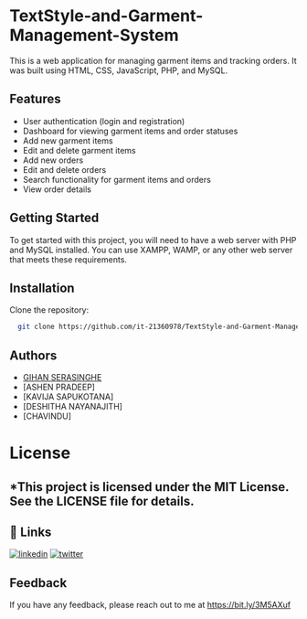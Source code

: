 # TextStyle-and-Garment-Management-System
 This is a web application for managing garment items and tracking orders. It was built using HTML, CSS, JavaScript, PHP, and MySQL.
 
 ## Features
 <ul>
  <li>User authentication (login and registration)</li>
  <li>Dashboard for viewing garment items and order statuses</li>
  <li>Add new garment items</li>
  <li>Edit and delete garment items</li>
  <li>Add new orders</li>
  <li>Edit and delete orders</li>
  <li>Search functionality for garment items and orders</li>
  <li>View order details</li>
</ul>
  
  ## Getting Started
To get started with this project, you will need to have a web server with PHP and MySQL installed. You can use XAMPP, WAMP, or any other web server that meets these requirements.

## Installation
Clone the repository:
```bash
  git clone https://github.com/it-21360978/TextStyle-and-Garment-Management-System.git

```

## Authors

- [GIHAN SERASINGHE](https://github.com/it-21360978)
- [ASHEN PRADEEP]
- [KAVIJA SAPUKOTANA]
- [DESHITHA NAYANAJITH]
- [CHAVINDU]

# License
## *This project is licensed under the MIT License. See the LICENSE file for details.

## 🔗 Links
[![linkedin](https://img.shields.io/badge/linkedin-0A66C2?style=for-the-badge&logo=linkedin&logoColor=white)](https://www.linkedin.com/in/gihan-serasinghe-457033264)
[![twitter](https://img.shields.io/badge/twitter-1DA1F2?style=for-the-badge&logo=twitter&logoColor=white)](https://twitter.com/SrasingheG)

## Feedback

If you have any feedback, please reach out to me at https://bit.ly/3M5AXuf
